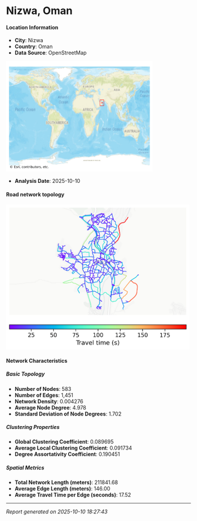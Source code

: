 # Nizwa, Oman

#### Location Information

- **City**: Nizwa
- **Country**: Oman
- **Data Source**: OpenStreetMap
<img src="Nizwa_location.png" alt="Nizwa Location Map" width="400" />

- **Analysis Date**: 2025-10-10

#### Road network topology

<img src="Nizwa_network_map.png" alt="Nizwa Road Network Map" width="500"/>

#### Network Characteristics

##### Basic Topology

- **Number of Nodes**: 583
- **Number of Edges**: 1,451
- **Network Density**: 0.004276
- **Average Node Degree**: 4.978
- **Standard Deviation of Node Degrees**: 1.702

##### Clustering Properties

- **Global Clustering Coefficient**: 0.089695
- **Average Local Clustering Coefficient**: 0.091734
- **Degree Assortativity Coefficient**: 0.190451

##### Spatial Metrics

- **Total Network Length (meters)**: 211841.68
- **Average Edge Length (meters)**: 146.00
- **Average Travel Time per Edge (seconds)**: 17.52

---
*Report generated on 2025-10-10 18:27:43*
